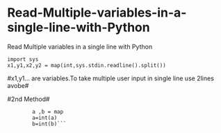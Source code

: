 # Read-Multiple-variables-in-a-single-line-with-Python
Read Multiple variables in a single line with Python


```<python3>
import sys
x1,y1,x2,y2 = map(int,sys.stdin.readline().split())
```

#x1,y1... are variables.To take multiple user input in single line use 2lines avobe#

#2nd Method#

```map = input().split(" ")
        a ,b = map
        a=int(a)
        b=int(b)```

